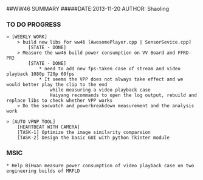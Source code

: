 ##WW46 SUMMARY
#####DATE:2013-11-20	AUTHOR: Shaoling

### TO DO PROGRESS
	> [WEEKLY WORK]
		> build new libs for ww46 [AwesomePlayer.cpp | SensorSevice.cpp]
			[STATE - DONE]
		> Measure the ww46 build power consumption on VV Board and FFRD-PR2
			[STATE - DONE]
				* need to add new fps-taken case of stream and video playback 1080p 720p 60fps
				* It seems the VPP does not always take effect and we would better play the clip to the end
					while measuring a video playback case
					Haiyang recommands to open the log output, rebuild and replace libs to check whether VPP works
		> Do the socwatch and powerbreakdown measurement and the analysis work

	> [AUTO VPNP TOOL]
		[HEARTBEAT WITH CAMERA]
		[TASK-1] Optimize the image similarity comparsion
		[TASK-2] Design the basic GUI with python Tkinter module

### MSIC
	* Help BiHuan measure power consumption of video playback case on two engineering builds of MRFLD


